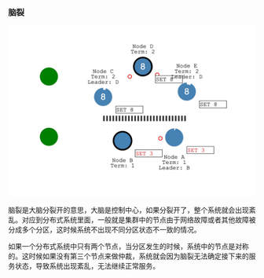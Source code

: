### 脑裂

![脑裂](imgs/splitbrain.jpeg)

脑裂是大脑分裂开的意思，大脑是控制中心，如果分裂开了，整个系统就会出现紊乱。对应到分布式系统里面，一般就是集群中的节点由于网络故障或者其他故障被分成多个分区，这时候系统不出现不同分区状态不一致的情况。

如果一个分布式系统中只有两个节点，当分区发生的时候，系统中的节点是对称的。这时候如果没有第三个节点来做仲裁，系统就会因为脑裂无法确定接下来的服务状态，导致系统出现紊乱，无法继续正常服务。
